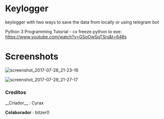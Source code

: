 # Keylogger
keylogger with two ways to save the data from locally or using telegram bot


Python 3 Programming Tutorial - cx freeze python to exe: https://www.youtube.com/watch?v=GSoOwSqTSrs&t=648s


# Screenshots


![screenshot_2017-07-28_21-23-16](https://user-images.githubusercontent.com/17681052/28740494-bc6e63de-73db-11e7-8f14-94280e56babf.png)


![screenshot_2017-07-28_21-27-17](https://user-images.githubusercontent.com/17681052/28740495-bc96fb1e-73db-11e7-86bc-552b425b5f56.png)

<h3>Creditos</h3>
__Criador__ : Cyrax

__Colaborador__ : bitzer0

